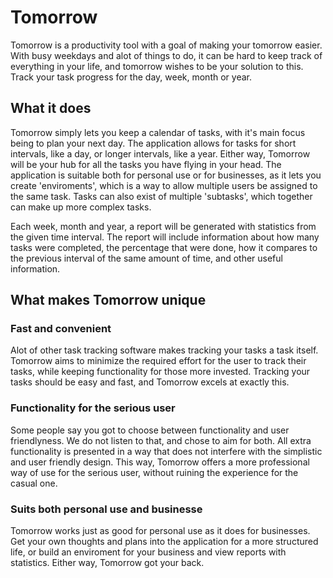 # Tomorrow
Tomorrow is a productivity tool with a goal of making your tomorrow easier.
With busy weekdays and alot of things to do, it can be hard to keep track of everything in your life, and tomorrow wishes to be your solution to this. Track your task progress for the day, week, month or year.
<br/>

## What it does
Tomorrow simply lets you keep a calendar of tasks, with it's main focus being to plan your next day. The application allows for tasks for short intervals, like a day, or longer intervals, like a year. Either way, Tomorrow will be your hub for all the tasks you have flying in your head. The application is suitable both for personal use or for businesses, as it lets you create 'enviroments', which is a way to allow multiple users be assigned to the same task. Tasks can also exist of multiple 'subtasks', which together can make up more complex tasks.
<br/>

Each week, month and year, a report will be generated with statistics from the given time interval. The report will include information about how many tasks were completed, the percentage that were done, how it compares to the previous interval of the same amount of time, and other useful information.
<br/>

## What makes Tomorrow unique
### Fast and convenient
Alot of other task tracking software makes tracking your tasks a task itself. Tomorrow aims to minimize the required effort for the user to track their tasks, while keeping functionality for those more invested. Tracking your tasks should be easy and fast, and Tomorrow excels at exactly this.
<br/>

### Functionality for the serious user
Some people say you got to choose between functionality and user friendlyness. We do not listen to that, and chose to aim for both. All extra functionality is presented in a way that does not interfere with the simplistic and user friendly design. This way, Tomorrow offers a more professional way of use for the serious user, without ruining the experience for the casual one.
<br/>

### Suits both personal use and businesse
Tomorrow works just as good for personal use as it does for businesses. Get your own thoughts and plans into the application for a more structured life, or build an enviroment for your business and view reports with statistics. Either way, Tomorrow got your back.

